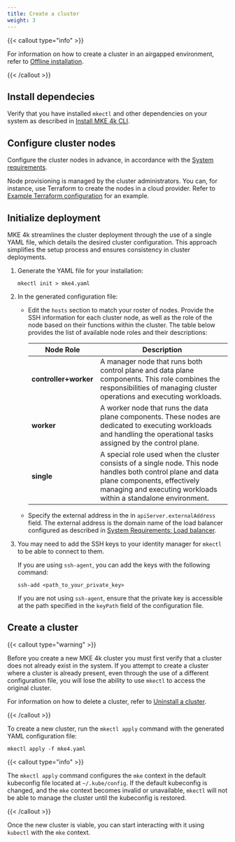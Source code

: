 ```yaml
---
title: Create a cluster
weight: 3
---
```


{{< callout type="info" >}}

For information on how to create a cluster in an airgapped environment, refer to [Offline installation](../offline-installation).

{{< /callout >}}

## Install dependecies

Verify that you have installed `mkectl` and other dependencies on your system
as described in [Install MKE 4k CLI](../install-mke-4k-cli).

## Configure cluster nodes

Configure the cluster nodes in advance, in accordance with the [System
requirements](../system-requirements).

Node provisioning is managed by the cluster administrators. You can, for
instance, use Terraform to create the nodes in a cloud provider.
Refer to [Example Terraform configuration](../../tutorials/k0s-in-aws/terraform-scenario)
for an example.

## Initialize deployment

MKE 4k streamlines the cluster deployment through the use of a single YAML file, which
details the desired cluster configuration. This approach simplifies the setup
process and ensures consistency in cluster deployments.

1. Generate the YAML file for your installation:

   ```shell
   mkectl init > mke4.yaml
   ```

2. In the generated configuration file:

   - Edit the `hosts` section to match your roster of nodes. Provide the SSH
     information for each cluster node, as well as the role of the node based
     on their functions within the cluster. The table below provides the list
     of available node roles and their descriptions:

     | Node Role             | Description                                                                                     |
     |-----------------------|-------------------------------------------------------------------------------------------------|
     | **controller+worker** | A manager node that runs both control plane and data plane components. This role combines the responsibilities of managing cluster operations and executing workloads. |
     | **worker**            | A worker node that runs the data plane components. These nodes are dedicated to executing workloads and   handling the operational tasks assigned by the control plane. |
     | **single**            | A special role used when the cluster consists of a single node. This node handles both control plane and data plane components, effectively managing and executing workloads within a standalone environment. |

   - Specify the external address in the in `apiServer.externalAddress` field.
     The external address is the domain name of the load balancer configured
     as described in [System Requirements: Load balancer](../system-requirements#load-balancer-requirements).

3. You may need to add the SSH keys to your identity manager for `mkectl` to be able to connect to them.

   If you are using `ssh-agent`, you can add the keys with the following command:

   ```shell
   ssh-add <path_to_your_private_key>
   ```

   If you are not using `ssh-agent`, ensure that the private key is accessible at the path specified in the `keyPath` field of the configuration file.

## Create a cluster

{{< callout type="warning" >}}

Before you create a new MKE 4k cluster you must first verify that a cluster does
not already exist in the system. If you attempt to create a cluster where a
cluster is already present, even through the use of a different configuration
file, you will lose the ability to use `mkectl` to access the original cluster.

For information on how to delete a cluster, refer to [Uninstall a
cluster](../uninstall-cluster).

{{< /callout >}}

To create a new cluster, run the `mkectl apply` command with the generated YAML
configuration file:

```shell
mkectl apply -f mke4.yaml
```

{{< callout type="info" >}}

The `mkectl apply` command configures the `mke` context in the default
kubeconfig file located at `~/.kube/config`. If the default kubeconfig is
changed, and the `mke` context becomes invalid or unavailable, `mkectl` will
not be able to manage the cluster until the kubeconfig is restored.

{{< /callout >}}

Once the new cluster is viable, you can start interacting with it using
`kubectl` with the `mke` context.